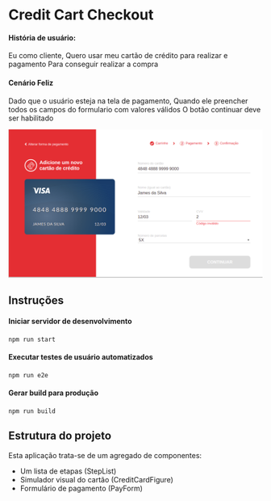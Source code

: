 # Credit Cart Checkout

#### História de usuário:
Eu como cliente,
Quero usar meu cartão de crédito para realizar e pagamento
Para conseguir realizar a compra
#### Cenário Feliz
Dado que o usuário esteja na tela de pagamento,
Quando ele preencher todos os campos do formulario com valores válidos
O botão continuar deve ser habilitado


![preview](credit-cart-checkout.png)

## Instruções

#### Iniciar servidor de desenvolvimento
```
npm run start
```
#### Executar testes de usuário automatizados
```
npm run e2e
```
#### Gerar build para produção
```
npm run build
```

## Estrutura do projeto
Esta aplicação trata-se de um agregado de componentes:
- Um lista de etapas (StepList)
- Simulador visual do cartão (CreditCardFigure)
- Formulário de pagamento (PayForm)

